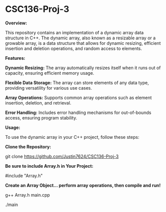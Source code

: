 # CSC136-Proj-3
**Overview:**

This repository contains an implementation of a dynamic array data structure in C++. The dynamic array, also known as a resizable array or a growable array, is a data structure that allows for dynamic resizing, efficient insertion and deletion operations, and random access to elements.

**Features:**

**Dynamic Resizing:** The array automatically resizes itself when it runs out of capacity, ensuring efficient memory usage.

**Flexible Data Storage:** The array can store elements of any data type, providing versatility for various use cases.

**Array Operations:** Supports common array operations such as element insertion, deletion, and retrieval.

**Error Handling:** Includes error handling mechanisms for out-of-bounds access, ensuring program stability.

**Usage:**

To use the dynamic array in your C++ project, follow these steps:

**Clone the Repository:**

git clone https://github.com/Justin7624/CSC136-Proj-3

**Be sure to include Array.h in Your Project:**

#include "Array.h"

**Create an Array Object... perform array operations, then compile and run!**

g++ Array.h main.cpp

./main
